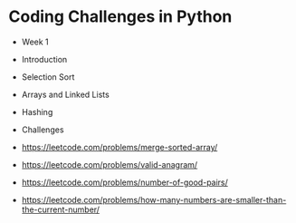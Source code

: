 # Coding Challenges in Python

- Week 1
- Introduction
- Selection Sort
- Arrays and Linked Lists
- Hashing

- Challenges
- https://leetcode.com/problems/merge-sorted-array/
- https://leetcode.com/problems/valid-anagram/
- https://leetcode.com/problems/number-of-good-pairs/
- https://leetcode.com/problems/how-many-numbers-are-smaller-than-the-current-number/




